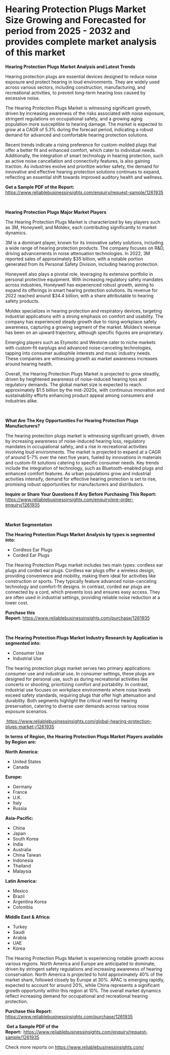 <p><h1>Hearing Protection Plugs Market Size Growing and Forecasted for period from 2025 - 2032 and provides complete market analysis of this market</h1></p><p><strong>Hearing Protection Plugs Market Analysis and Latest Trends</strong></p>
<p><p>Hearing protection plugs are essential devices designed to reduce noise exposure and protect hearing in loud environments. They are widely used across various sectors, including construction, manufacturing, and recreational activities, to prevent long-term hearing loss caused by excessive noise.</p><p>The Hearing Protection Plugs Market is witnessing significant growth, driven by increasing awareness of the risks associated with noise exposure, stringent regulations on occupational safety, and a growing aging population more susceptible to hearing damage. The market is expected to grow at a CAGR of 5.3% during the forecast period, indicating a robust demand for advanced and comfortable hearing protection solutions.</p><p>Recent trends indicate a rising preference for custom-molded plugs that offer a better fit and enhanced comfort, which cater to individual needs. Additionally, the integration of smart technology in hearing protection, such as active noise cancellation and connectivity features, is also gaining traction. As industries evolve and prioritize worker safety, the demand for innovative and effective hearing protection solutions continues to expand, reflecting an essential shift towards improved auditory health and wellness.</p></p>
<p><strong>Get a Sample PDF of the Report:&nbsp;</strong> <a href="https://www.reliablebusinessinsights.com/enquiry/request-sample/1261935?utm_campaign=2109&utm_medium=2&utm_source=Github&utm_content=ia&utm_term=06022025&utm_id=hearing-protection-plugs">https://www.reliablebusinessinsights.com/enquiry/request-sample/1261935</a></p>
<p>&nbsp;</p>
<p><strong>Hearing Protection Plugs Major Market Players</strong></p>
<p><p>The Hearing Protection Plugs Market is characterized by key players such as 3M, Honeywell, and Moldex, each contributing significantly to market dynamics. </p><p>3M is a dominant player, known for its innovative safety solutions, including a wide range of hearing protection products. The company focuses on R&D, driving advancements in noise attenuation technologies. In 2022, 3M reported sales of approximately $35 billion, with a notable portion generated from its Personal Safety Division, including hearing protection.</p><p>Honeywell also plays a pivotal role, leveraging its extensive portfolio in personal protective equipment. With increasing regulatory safety mandates across industries, Honeywell has experienced robust growth, aiming to expand its offerings in smart hearing protection solutions. Its revenue for 2022 reached around $34.4 billion, with a share attributable to hearing safety products.</p><p>Moldex specializes in hearing protection and respiratory devices, targeting industrial applications with a strong emphasis on comfort and usability. The company has experienced steady growth due to rising workplace safety awareness, capturing a growing segment of the market. Moldex’s revenue has been on an upward trajectory, although specific figures are proprietary.</p><p>Emerging players such as Etymotic and Westone cater to niche markets with custom-fit earplugs and advanced noise-canceling technologies, tapping into consumer audiophile interests and music industry needs. These companies are witnessing growth as market awareness increases around hearing health.</p><p>Overall, the Hearing Protection Plugs Market is projected to grow steadily, driven by heightened awareness of noise-induced hearing loss and regulatory demands. The global market size is expected to reach approximately $1.5 billion by the mid-2020s, with continuous innovation and sustainability efforts enhancing product appeal among consumers and industries alike.</p></p>
<p>&nbsp;</p>
<p><strong>What Are The Key Opportunities For Hearing Protection Plugs Manufacturers?</strong></p>
<p><p>The hearing protection plugs market is witnessing significant growth, driven by increasing awareness of noise-induced hearing loss, regulatory mandates in occupational safety, and a rise in recreational activities involving loud environments. The market is projected to expand at a CAGR of around 5-7% over the next five years, fueled by innovations in materials and custom-fit solutions catering to specific consumer needs. Key trends include the integration of technology, such as Bluetooth-enabled plugs and enhanced comfort features. As urban populations grow and industrial activities intensify, demand for effective hearing protection is set to rise, promising robust opportunities for manufacturers and distributors.</p></p>
<p><strong>Inquire or Share Your Questions If Any Before Purchasing This Report:</strong> <a href="https://www.reliablebusinessinsights.com/enquiry/pre-order-enquiry/1261935?utm_campaign=2109&utm_medium=2&utm_source=Github&utm_content=ia&utm_term=06022025&utm_id=hearing-protection-plugs">https://www.reliablebusinessinsights.com/enquiry/pre-order-enquiry/1261935</a></p>
<p>&nbsp;</p>
<p><strong>Market Segmentation</strong></p>
<p><strong>The Hearing Protection Plugs Market Analysis by types is segmented into:</strong></p>
<p><ul><li>Cordless Ear Plugs</li><li>Corded Ear Plugs</li></ul></p>
<p><p>The Hearing Protection Plugs market includes two main types: cordless ear plugs and corded ear plugs. Cordless ear plugs offer a wireless design, providing convenience and mobility, making them ideal for activities like construction or sports. They typically feature advanced noise-canceling technology and comfort-fit designs. In contrast, corded ear plugs are connected by a cord, which prevents loss and ensures easy access. They are often used in industrial settings, providing reliable noise reduction at a lower cost.</p></p>
<p><strong>Purchase this Report:&nbsp;</strong><a href="https://www.reliablebusinessinsights.com/purchase/1261935?utm_campaign=2109&utm_medium=2&utm_source=Github&utm_content=ia&utm_term=06022025&utm_id=hearing-protection-plugs">https://www.reliablebusinessinsights.com/purchase/1261935</a></p>
<p>&nbsp;</p>
<p><strong>The Hearing Protection Plugs Market Industry Research by Application is segmented into:</strong></p>
<p><ul><li>Consumer Use</li><li>Industrial Use</li></ul></p>
<p><p>The hearing protection plugs market serves two primary applications: consumer use and industrial use. In consumer settings, these plugs are designed for personal use, such as during recreational activities like concerts or shooting, prioritizing comfort and portability. In contrast, industrial use focuses on workplace environments where noise levels exceed safety standards, requiring plugs that offer high attenuation and durability. Both segments highlight the critical need for hearing preservation, catering to diverse user demands across various noise exposure scenarios.</p></p>
<p><a href="https://www.reliablebusinessinsights.com/global-hearing-protection-plugs-market-r1261935?utm_campaign=2109&utm_medium=2&utm_source=Github&utm_content=ia&utm_term=06022025&utm_id=hearing-protection-plugs">&nbsp;https://www.reliablebusinessinsights.com/global-hearing-protection-plugs-market-r1261935</a></p>
<p><strong>In terms of Region, the Hearing Protection Plugs Market Players available by Region are:</strong></p>
<p>
    <p> <strong> North America: </strong>
        <ul>
            <li>United States</li>
            <li>Canada</li>
        </ul>
        </p> 
    <p> <strong> Europe: </strong>
        <ul>
            <li>Germany</li>
            <li>France</li>
            <li>U.K.</li>
            <li>Italy</li>
            <li>Russia</li>
        </ul>
        </p> 
    <p> <strong> Asia-Pacific: </strong>
        <ul>
            <li>China</li>
            <li>Japan</li>
            <li>South Korea</li>
            <li>India</li>
            <li>Australia</li>
            <li>China Taiwan</li>
            <li>Indonesia</li>
            <li>Thailand</li>
            <li>Malaysia</li>
        </ul>
        </p> 
    <p> <strong> Latin America: </strong>
        <ul>
            <li>Mexico</li>
            <li>Brazil</li>
            <li>Argentina Korea</li>
            <li>Colombia</li>
        </ul>
        </p> 
    <p> <strong> Middle East & Africa: </strong>
        <ul>
            <li>Turkey</li>
            <li>Saudi</li>
            <li>Arabia</li>
            <li>UAE</li>
            <li>Korea</li>
        </ul>
    </p>
    </p>
<p><p>The Hearing Protection Plugs Market is experiencing notable growth across various regions. North America and Europe are anticipated to dominate, driven by stringent safety regulations and increasing awareness of hearing conservation. North America is projected to hold approximately 40% of the market share, followed closely by Europe at 30%. APAC is emerging rapidly, expected to account for around 20%, while China represents a significant growth opportunity within this region at 10%. The overall market dynamics reflect increasing demand for occupational and recreational hearing protection.</p></p>
<p><strong>Purchase this Report: </strong><a href="https://www.reliablebusinessinsights.com/purchase/1261935?utm_campaign=2109&utm_medium=2&utm_source=Github&utm_content=ia&utm_term=06022025&utm_id=hearing-protection-plugs">https://www.reliablebusinessinsights.com/purchase/1261935</a></p>
<p>&nbsp;<strong>Get a Sample PDF of the Report:&nbsp;&nbsp;</strong><a href="https://www.reliablebusinessinsights.com/enquiry/request-sample/1261935?utm_campaign=2109&utm_medium=2&utm_source=Github&utm_content=ia&utm_term=06022025&utm_id=hearing-protection-plugs">https://www.reliablebusinessinsights.com/enquiry/request-sample/1261935</a></p>
<p><strong></strong></p>
<p>Check more reports on <a href="https://www.reliablebusinessinsights.com/?utm_campaign=2109&utm_medium=2&utm_source=Github&utm_content=ia&utm_term=06022025&utm_id=hearing-protection-plugs">https://www.reliablebusinessinsights.com/</a></p>